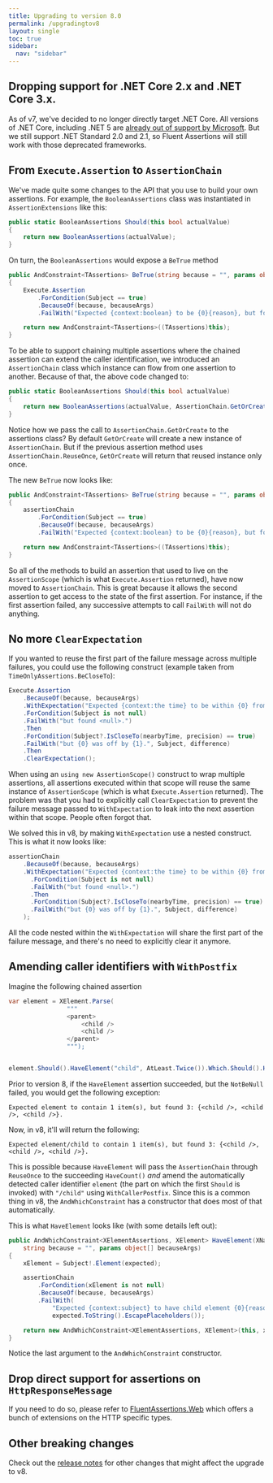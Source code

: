```yaml
---
title: Upgrading to version 8.0
permalink: /upgradingtov8
layout: single
toc: true
sidebar:
  nav: "sidebar"
---
```


## Dropping support for .NET Core 2.x and .NET Core 3.x.

As of v7, we've decided to no longer directly target .NET Core. All versions of .NET Core, including .NET 5 are [already out of support by Microsoft](https://dotnet.microsoft.com/en-us/platform/support/policy/dotnet-core). But we still support .NET Standard 2.0 and 2.1, so Fluent Assertions will still work with those deprecated frameworks.

## From `Execute.Assertion` to `AssertionChain`

We've made quite some changes to the API that you use to build your own assertions. For example, the `BooleanAssertions` class was instantiated in `AssertionExtensions` like this:

```csharp
public static BooleanAssertions Should(this bool actualValue)
{
    return new BooleanAssertions(actualValue);
}
```

On turn, the `BooleanAssertions` would expose a `BeTrue` method

```csharp
public AndConstraint<TAssertions> BeTrue(string because = "", params object[] becauseArgs)
{
    Execute.Assertion
        .ForCondition(Subject == true)
        .BecauseOf(because, becauseArgs)
        .FailWith("Expected {context:boolean} to be {0}{reason}, but found {1}.", true, Subject);

    return new AndConstraint<TAssertions>((TAssertions)this);
}
```

To be able to support chaining multiple assertions where the chained assertion can extend the caller identification, we introduced an `AssertionChain` class which instance can flow from one assertion to another. Because of that, the above code changed to:

```csharp
public static BooleanAssertions Should(this bool actualValue)
{
    return new BooleanAssertions(actualValue, AssertionChain.GetOrCreate());
}
```

Notice how we pass the call to `AssertionChain.GetOrCreate` to the assertions class? By default `GetOrCreate` will create a new instance of  `AssertionChain`. But if the previous assertion method uses `AssertionChain.ReuseOnce`, `GetOrCreate` will return that reused instance only once.

The new `BeTrue` now looks like:

```csharp
public AndConstraint<TAssertions> BeTrue(string because = "", params object[] becauseArgs)
{
    assertionChain
        .ForCondition(Subject == true)
        .BecauseOf(because, becauseArgs)
        .FailWith("Expected {context:boolean} to be {0}{reason}, but found {1}.", true, Subject);

    return new AndConstraint<TAssertions>((TAssertions)this);
}
```

So all of the methods to build an assertion that used to live on the `AssertionScope` (which is what `Execute.Assertion` returned), have now moved to `AssertionChain`. This is great because it allows the second assertion to get access to the state of the first assertion. For instance, if the first assertion failed, any successive attempts to call `FailWith` will not do anything.

## No more `ClearExpectation`

If you wanted to reuse the first part of the failure message across multiple failures, you could use the following construct (example taken from `TimeOnlyAssertions.BeCloseTo`):

```csharp
Execute.Assertion
    .BecauseOf(because, becauseArgs)
    .WithExpectation("Expected {context:the time} to be within {0} from {1}{reason}, ", precision, nearbyTime)
    .ForCondition(Subject is not null)
    .FailWith("but found <null>.")
    .Then
    .ForCondition(Subject?.IsCloseTo(nearbyTime, precision) == true)
    .FailWith("but {0} was off by {1}.", Subject, difference)
    .Then
    .ClearExpectation();
```

When using an `using new AssertionScope()` construct to wrap multiple assertions, all assertions executed within that scope will reuse the same instance of `AssertionScope` (which is what `Execute.Assertion` returned). The problem was that you had to explicitly call `ClearExpectation` to prevent the failure message passed to `WithExpectation` to leak into the next assertion within that scope. People often forgot that.

We solved this in v8, by making `WithExpectation` use a nested construct. This is what it now looks like:

```csharp
assertionChain
    .BecauseOf(because, becauseArgs)
    .WithExpectation("Expected {context:the time} to be within {0} from {1}{reason}, ", precision, nearbyTime, chain => chain
      .ForCondition(Subject is not null)
      .FailWith("but found <null>.")
      .Then
      .ForCondition(Subject?.IsCloseTo(nearbyTime, precision) == true)
      .FailWith("but {0} was off by {1}.", Subject, difference)
    );
```

All the code nested within the `WithExpectation` will share the first part of the failure message, and there's no need to explicitly clear it anymore.

## Amending caller identifiers with `WithPostfix`

Imagine the following chained assertion

```csharp
var element = XElement.Parse(
                """
                <parent>
                    <child />
                    <child />
                </parent>
                """);


element.Should().HaveElement("child", AtLeast.Twice()).Which.Should().HaveCount(1);
```

Prior to version 8, if the `HaveElement` assertion succeeded, but the `NotBeNull` failed, you would get the following exception:

    Expected element to contain 1 item(s), but found 3: {<child />, <child />, <child />}.

Now, in v8, it'll will return the following:

    Expected element/child to contain 1 item(s), but found 3: {<child />, <child />, <child />}.

This is possible because `HaveElement` will pass the `AssertionChain` through `ReuseOnce` to the succeeding `HaveCount()` _and_ amend the automatically detected caller identifier `element` (the part on which the first `Should` is invoked) with `"/child"` using `WithCallerPostfix`. Since this is a common thing in v8, the `AndWhichConstraint` has a constructor that does most of that automatically.

This is what `HaveElement` looks like (with some details left out):

```csharp
public AndWhichConstraint<XElementAssertions, XElement> HaveElement(XName expected,
    string because = "", params object[] becauseArgs)
{
    xElement = Subject!.Element(expected);

    assertionChain
        .ForCondition(xElement is not null)
        .BecauseOf(because, becauseArgs)
        .FailWith(
            "Expected {context:subject} to have child element {0}{reason}, but no such child element was found.",
            expected.ToString().EscapePlaceholders());

    return new AndWhichConstraint<XElementAssertions, XElement>(this, xElement, assertionChain, "/" + expected);
}
```

Notice the last argument to the `AndWhichConstraint` constructor.

## Drop direct support for assertions on `HttpResponseMessage`

If you need to do so, please refer to [FluentAssertions.Web](https://github.com/adrianiftode/FluentAssertions.Web) which
offers a bunch of extensions on the HTTP specific types.

## Other breaking changes

Check out the [release notes](releases.md) for other changes that might affect the upgrade to v8.
